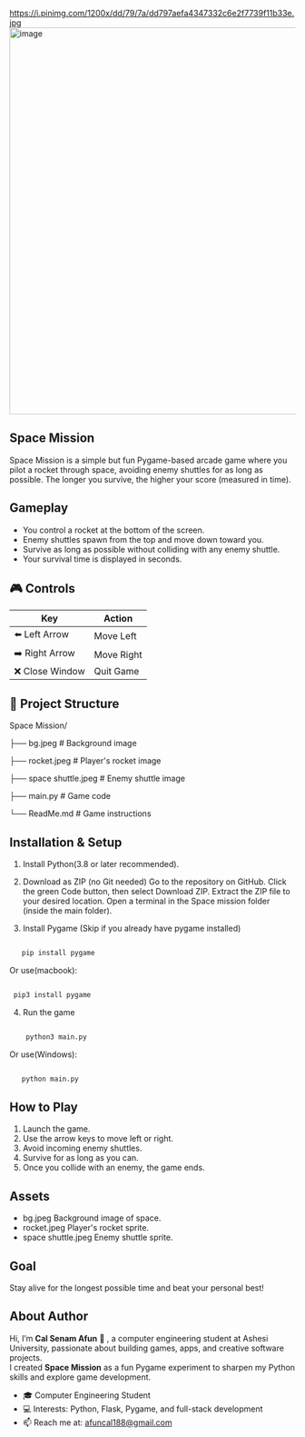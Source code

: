 
https://i.pinimg.com/1200x/dd/79/7a/dd797aefa4347332c6e2f7739f11b33e.jpg<img width="1199" height="681" alt="image" src="https://github.com/user-attachments/assets/1e8e996e-86dc-417b-ab07-f6026285da6a" />



## Space Mission
Space Mission is a simple but fun Pygame-based arcade game where you pilot a rocket through space, avoiding enemy shuttles for as long as possible. The longer you survive, the higher your score (measured in time).

## Gameplay
* You control a rocket at the bottom of the screen.
* Enemy shuttles spawn from the top and move down toward you.
* Survive as long as possible without colliding with any enemy shuttle.
* Your survival time is displayed in seconds.

## 🎮 Controls

| Key            | Action      |
|----------------|-------------|
| ⬅️ Left Arrow   | Move Left  |
| ➡️ Right Arrow  | Move Right |
| ❌ Close Window | Quit Game  |


## 📂 Project Structure

Space Mission/

├── bg.jpeg  # Background image

├── rocket.jpeg  # Player's rocket image

├── space shuttle.jpeg  # Enemy shuttle image

├── main.py  # Game code

└── ReadMe.md  # Game instructions

## Installation & Setup
1. Install Python(3.8 or later recommended).

2. Download as ZIP (no Git needed)
   Go to the repository on GitHub.
   Click the green Code button, then select Download ZIP.
   Extract the ZIP file to your desired location.
   Open a terminal in the Space mission folder (inside the main folder).

3. Install Pygame (Skip if you already have pygame installed)
```sh

   pip install pygame

```
Or use(macbook):

```sh

 pip3 install pygame

```
4. Run the game
```sh

    python3 main.py

```
Or use(Windows):
```sh

   python main.py

```

   



## How to Play
1. Launch the game.
2. Use the arrow keys to move left or right.
3. Avoid incoming enemy shuttles.
4. Survive for as long as you can.
5. Once you collide with an enemy, the game ends.

## Assets
* bg.jpeg Background image of space.
* rocket.jpeg Player's rocket sprite.
* space shuttle.jpeg Enemy shuttle sprite.

## Goal
Stay alive for the longest possible time and beat your personal best!


## About Author

Hi, I’m **Cal Senam Afun** 👋 , a computer engineering student at Ashesi University, passionate about building games, apps, and creative software projects.  
I created **Space Mission** as a fun Pygame experiment to sharpen my Python skills and explore game development.  

- 🎓 Computer Engineering Student  
- 💻 Interests: Python, Flask, Pygame, and full-stack development  
- 📫 Reach me at: afuncal188@gmail.com



